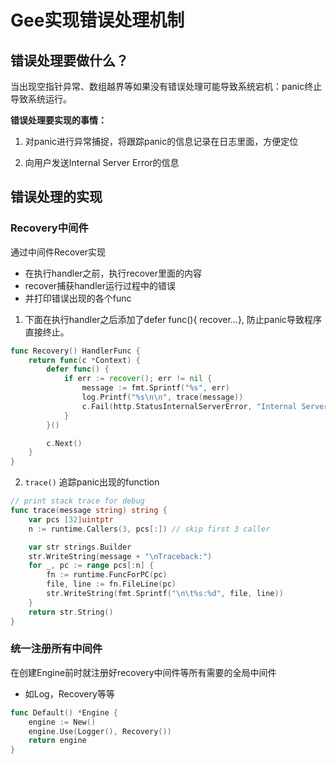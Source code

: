 



# Gee实现错误处理机制



## 错误处理要做什么？

当出现空指针异常、数组越界等如果没有错误处理可能导致系统宕机：panic终止导致系统运行。

**错误处理要实现的事情：**

1. 对panic进行异常捕捉，将跟踪panic的信息记录在日志里面，方便定位

2. 向用户发送Internal Server Error的信息

## 错误处理的实现



### Recovery中间件

通过中间件Recover实现

- 在执行handler之前，执行recover里面的内容
- recover捕获handler运行过程中的错误
- 并打印错误出现的各个func





1. 下面在执行handler之后添加了defer func(){ recover...}, 防止panic导致程序直接终止。

```go
func Recovery() HandlerFunc {
	return func(c *Context) {
		defer func() {
			if err := recover(); err != nil {
				message := fmt.Sprintf("%s", err)
				log.Printf("%s\n\n", trace(message))
				c.Fail(http.StatusInternalServerError, "Internal Server Error")
			}
		}()

		c.Next()
	}
}
```



2. `trace()` 追踪panic出现的function

```go
// print stack trace for debug
func trace(message string) string {
	var pcs [32]uintptr
	n := runtime.Callers(3, pcs[:]) // skip first 3 caller

	var str strings.Builder
	str.WriteString(message + "\nTraceback:")
	for _, pc := range pcs[:n] {
		fn := runtime.FuncForPC(pc)
		file, line := fn.FileLine(pc)
		str.WriteString(fmt.Sprintf("\n\t%s:%d", file, line))
	}
	return str.String()
}
```





### 统一注册所有中间件

在创建Engine前时就注册好recovery中间件等所有需要的全局中间件

- 如Log，Recovery等等

```go
func Default() *Engine {
	engine := New()
	engine.Use(Logger(), Recovery())
	return engine
}
```



